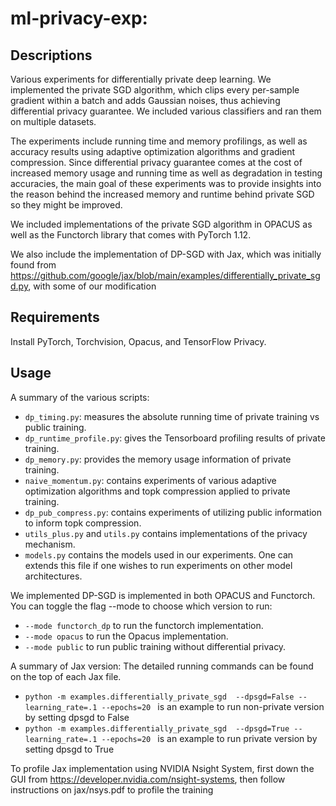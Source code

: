 # ml-privacy-exp:

## Descriptions

Various experiments for differentially private deep learning. We implemented the private SGD algorithm, which clips every per-sample gradient within a batch and adds Gaussian noises, thus achieving differential privacy guarantee. We included various classifiers and ran them on multiple datasets.

The experiments include running time and memory profilings, as well as accuracy results using adaptive optimization algorithms and gradient compression. Since differential privacy guarantee comes at the cost of increased memory usage and running time as well as degradation in testing accuracies, the main goal of these experiments was to provide insights into the reason behind the increased memory and runtime behind private SGD so they might be improved.

We included implementations of the private SGD algorithm in OPACUS as well as the Functorch library that comes with PyTorch 1.12.

We also include the implementation of DP-SGD with Jax, which was initially found from https://github.com/google/jax/blob/main/examples/differentially_private_sgd.py, with some of our modification

## Requirements
Install PyTorch, Torchvision, Opacus, and TensorFlow Privacy.

## Usage
A summary of the various scripts:
* ```dp_timing.py```: measures the absolute running time of private training vs public training.
* ```dp_runtime_profile.py```: gives the Tensorboard profiling results of private training.
* ```dp_memory.py```: provides the memory usage information of private training.
* ```naive_momentum.py```: contains experiments of various adaptive optimization algorithms and topk compression applied to private training.
* ```dp_pub_compress.py```: contains experiments of utilizing public information to inform topk compression.
* ```utils_plus.py``` and ```utils.py``` contains implementations of the privacy mechanism.
* ```models.py``` contains the models used in our experiments. One can extends this file if one wishes to run experiments on other model architectures.


We implemented DP-SGD is implemented in both OPACUS and Functorch. You can toggle the flag --mode to choose which version to run:
* ```--mode functorch_dp``` to run the functorch implementation.
* ```--mode opacus``` to run the Opacus implementation.
* ```--mode public``` to run public training without differential privacy.


A summary of Jax version:
The detailed running commands can be found on the top of each Jax file.
* ```python -m examples.differentially_private_sgd  --dpsgd=False --learning_rate=.1 --epochs=20 ``` is an example to run non-private version by setting dpsgd to False
* ```python -m examples.differentially_private_sgd  --dpsgd=True --learning_rate=.1 --epochs=20 ``` is an example to run private version by setting dpsgd to True

To profile Jax implementation using NVIDIA Nsight System, first down the GUI from https://developer.nvidia.com/nsight-systems, then follow instructions on jax/nsys.pdf to profile the training 

